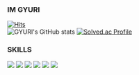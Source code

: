 ### IM GYURI
[![Hits](https://hits.seeyoufarm.com/api/count/incr/badge.svg?url=https%3A%2F%2Fgithub.com%2FIM-GYURI&count_bg=%23FFACD2&title_bg=%23FF84BC&icon=&icon_color=%23E7E7E7&title=hits&edge_flat=false)](https://hits.seeyoufarm.com)
<br>
![GYURI's GitHub stats](https://github-readme-stats.vercel.app/api?username=IM-GYURI&show_icons=true&theme=cobalt)
[![Solved.ac Profile](http://mazassumnida.wtf/api/v2/generate_badge?boj=kgulr0517)](https://solved.ac/kgulr0517/)

### SKILLS
<div>
  <img src="https://img.shields.io/badge/Java-007396?style=for-the-badge&logo=java&logoColor=white">
  <img src="https://img.shields.io/badge/mysql-4479A1?style=for-the-badge&logo=mysql&logoColor=white">
  <img src="https://img.shields.io/badge/mariaDB-003545?style=for-the-badge&logo=mariaDB&logoColor=white">
  <img src="https://img.shields.io/badge/springboot-6DB33F?style=for-the-badge&logo=springboot&logoColor=white">
  <img src="https://img.shields.io/badge/github-181717?style=for-the-badge&logo=github&logoColor=white">
  <img src="https://img.shields.io/badge/git-F05032?style=for-the-badge&logo=git&logoColor=white">
</div>
